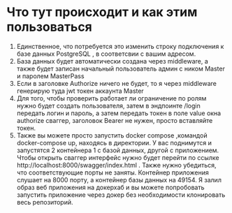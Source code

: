 # Что тут происходит и как этим пользоваться

1. Единственное, что потребуется это изменить строку подключения к базе данных PostgreSQL , в соответсвии с вашим адресом.
2. База данных будет автоматически создана через middleware, а также будет записан начальный пользователь админ с ником Master и паролем MasterPass
3. Если в заголовке Authorize ничего не будет, то я через middleware генерирую туда jwt токен аккаунта Master
4. Для того, чтобы проверить работает ли ограничение по ролям нужно будет создать пользователя, затем в эндпоинте /login передать логин и пароль, а затем передать токен в поле value окна authorize сваггер, заголовок Bearer не нужен, просто вставляйте токен. 
5. Также вы можете просто запустить docker compose ,командой docker-compose up, находясь в директории. У вас поднимутся и запустятся 2 контейнера 1 с базой данных, другой с приложением. Чтобы открыть сваггер интерфейс нужно будет перейти по ссылке http://localhost:8000/swagger/index.html . Также нужно убедиться, что соответствующие порты не заняты. Контейнер приложения слушает на 8000 порту, а контейнер базы данных на 49154. Я залил образ веб приложения на докерхаб и вы можете попробовать запустить приложение через докер без необходимости клонировать весь репозиторий.
